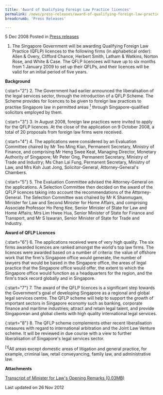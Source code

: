 ```yaml
---
title: 'Award of Qualifying Foreign Law Practice licences'
permalink: /news/press-releases/award-of-qualifying-foreign-law-practice-licences/
breadcrumb: 'Press Releases'

---
```




5 Dec 2008 Posted in [Press releases](/news/press-releases)

1. The Singapore Government will be awarding Qualifying Foreign Law Practice (QFLP) licences to the following firms (in alphabetical order): Allen & Overy, Clifford Chance, Herbert Smith, Latham & Watkins, Norton Rose, and White & Case.  The QFLP licencees will have up to six months from 1 January 2009 to set up their QFLPs, and their licences will be valid for an initial period of five years.

**Background**

{:start="2"}
2. The Government had earlier announced the liberalisation of the legal services sector, through the introduction of a QFLP Scheme.  The Scheme provides for licences to be given to foreign law practices to practise Singapore law in permitted areas <a href="#areas"><sup>1</sup></a> through Singapore-qualified solicitors employed by them.   
 
{:start="3"} 
3. In August 2008, foreign law practices were invited to apply for the QFLP licences.  At the close of the application on 9 October 2008, a total of 20 proposals from foreign law firms were received.  

{:start="4"}
4. The applications were considered by an Evaluation Committee chaired by Mr Teo Ming Kian, Permanent Secretary, Ministry of Finance, and comprising Mr Heng Swee Keat, Managing Director, Monetary Authority of Singapore; Mr Peter Ong, Permanent Secretary, Ministry of Trade and Industry; Ms Chan Lai Fung, Permanent Secretary, Ministry of Law, and Mrs Koh Juat Jong, Solicitor-General, Attorney-General's Chambers.  

{:start="5"}
5. The Evaluation Committee advised the Attorney-General on the applications.  A Selection Committee then decided on the award of the QFLP licences taking into account the recommendations of the Attorney-General.  The Selection Committee was chaired by Mr K Shanmugam, Minister for Law and Second Minister for Home Affairs, and comprising Associate Professor Ho Peng Kee, Senior Minister of State for Law and Home Affairs; Mrs Lim Hwee Hua, Senior Minister of State for Finance and Transport, and Mr S Iswaran, Senior Minister of State for Trade and Industry. 


**Award of QFLP Licences**

{:start="6"}
6. The applications received were of very high quality.  The six firms awarded licences are ranked amongst the world's top law firms.  The licences were awarded based on a number of criteria: the value of offshore work that the firm's Singapore office would generate, the number of lawyers that would be based in the Singapore office, the areas of legal practice that the Singapore office would offer, the extent to which the Singapore office would function as a headquarters for the region, and the firm's track record globally and in Singapore.

{:start="7"}
7. The award of the QFLP licences is a significant step towards the Government's goal of developing Singapore as a regional and global legal services centre.  The QFLP scheme will help to support the growth of important sectors in Singapore economy such as banking, corporate finance and maritime industries; attract and retain legal talent, and provide Singaporean and global clients with high quality international legal services.  

{:start="8"}
8. The QFLP scheme complements other recent liberalisation measures with regard to international arbitration and the Joint Law Venture scheme.  It will be reviewed in due course with a view to further liberalisation of Singapore's legal services sector.


<p id="areas"><sup>[1]</sup>All areas except domestic areas of litigation and general practice, for example, criminal law, retail conveyancing, family law, and administrative law. </p> 


**Attachments**

[Transcript of Minister for Law's Opening Remarks (0.03MB)](/files/news/press-releases/2008/12/linkclick0411.pdf)


<p class="right-side-updated">Last updated on 26 Nov 2012</p>
